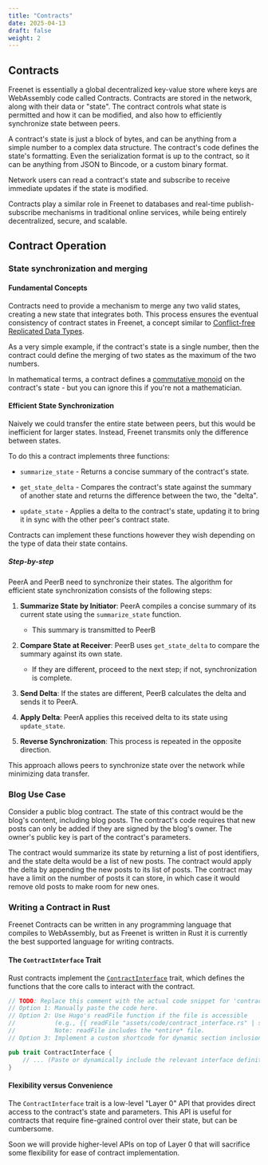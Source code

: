```yaml
---
title: "Contracts"
date: 2025-04-13
draft: false
weight: 2
---
```


## Contracts

Freenet is essentially a global decentralized key-value store where keys are
WebAssembly code called Contracts. Contracts are stored in the network,
along with their data or "state". The contract controls what state is permitted
and how it can be modified, and also how to efficiently synchronize state
between peers.

A contract's state is just a block of bytes, and can be anything from a simple
number to a complex data structure. The contract's code defines the state's
formatting. Even the serialization format is up to the contract, so it can be
anything from JSON to Bincode, or a custom binary format.

Network users can read a contract's state and subscribe to receive immediate
updates if the state is modified.

Contracts play a similar role in Freenet to databases and real-time
publish-subscribe mechanisms in traditional online services, while being
entirely decentralized, secure, and scalable.

<!-- toc -->

## Contract Operation

### State synchronization and merging

#### Fundamental Concepts

Contracts need to provide a mechanism to merge any two valid states, creating a
new state that integrates both. This process ensures the eventual consistency of
contract states in Freenet, a concept similar to [Conflict-free Replicated Data
Types](https://en.wikipedia.org/wiki/Conflict-free_replicated_data_type).

As a very simple example, if the contract's state is a single number, then the
contract could define the merging of two states as the maximum of the two numbers.

In mathematical terms, a contract defines a [commutative
monoid](https://mathworld.wolfram.com/CommutativeMonoid.html) on the contract's
state - but you can ignore this if you're not a mathematician.

#### Efficient State Synchronization

Naively we could transfer the entire state between peers, but this would be
inefficient for larger states. Instead, Freenet transmits only the
difference between states.

To do this a contract implements three functions:

- `summarize_state` - Returns a concise summary of the contract's
  state.
- `get_state_delta` - Compares the contract's state against the summary of
  another state and returns the difference between the two, the "delta".

- `update_state` - Applies a delta to the contract's state, updating it to
  bring it in sync with the other peer's contract state.

Contracts can implement these functions however they wish depending on the
type of data their state contains.

##### Step-by-step

PeerA and PeerB need to synchronize their states. The algorithm for efficient
state synchronization consists of the following steps:

1. **Summarize State by Initiator**: PeerA compiles a concise summary of its
   current state using the `summarize_state` function.

   - This summary is transmitted to PeerB

2. **Compare State at Receiver**: PeerB uses `get_state_delta` to compare the
   summary against its own state.

   - If they are different, proceed to the next step; if not, synchronization is
     complete.

3. **Send Delta**: If the states are different, PeerB calculates the delta and
   sends it to PeerA.

4. **Apply Delta**: PeerA applies this received delta to its state using
   `update_state`.

5. **Reverse Synchronization**: This process is repeated in the opposite direction.

This approach allows peers to synchronize state over the network while minimizing
data transfer.

### Blog Use Case

Consider a public blog contract. The state of this contract would be the blog's
content, including blog posts. The contract's code requires that new
posts can only be added if they are signed by the blog's owner. The owner's
public key is part of the contract's parameters.

The contract would summarize its state by returning a list of post identifiers,
and the state delta would be a list of new posts. The contract would apply the
delta by appending the new posts to its list of posts. The contract may have
a limit on the number of posts it can store, in which case it would remove old
posts to make room for new ones.

### Writing a Contract in Rust

Freenet Contracts can be written in any programming language that compiles to
WebAssembly, but as Freenet is written in Rust it is currently the best supported
language for writing contracts.

#### The `ContractInterface` Trait

Rust contracts implement the [`ContractInterface`](https://docs.rs/freenet-stdlib/latest/freenet_stdlib/prelude/trait.ContractInterface.html) trait, which defines the
functions that the core calls to interact with the contract.

```rust
// TODO: Replace this comment with the actual code snippet for 'contractifce'.
// Option 1: Manually paste the code here.
// Option 2: Use Hugo's readFile function if the file is accessible
//           (e.g., {{ readFile "assets/code/contract_interface.rs" | safeHTML }})
//           Note: readFile includes the *entire* file.
// Option 3: Implement a custom shortcode for dynamic section inclusion.

pub trait ContractInterface {
    // ... (Paste or dynamically include the relevant interface definition here)
}
```

#### Flexibility versus Convenience

The `ContractInterface` trait is a low-level "Layer 0" API that provides direct
access to the contract's state and parameters. This API is useful for contracts
that require fine-grained control over their state, but can be cumbersome.

Soon we will provide higher-level APIs on top of Layer 0 that will sacrifice
some flexibility for ease of contract implementation.
